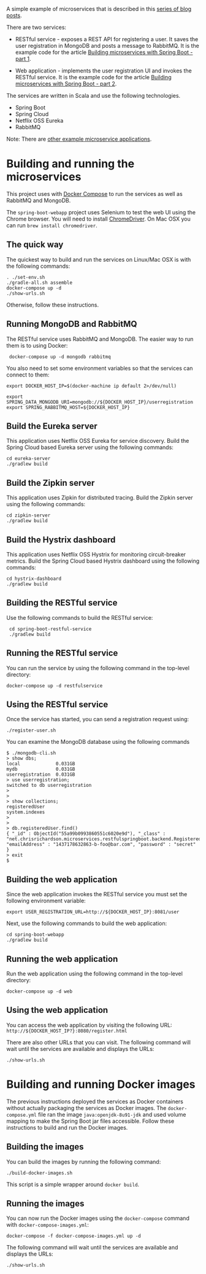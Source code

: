 A simple example of microservices that is described in this [series of blog posts](http://plainoldobjects.com/2014/11/16/deploying-spring-boot-based-microservices-with-docker/).

There are two services:
* RESTful service - exposes a REST API for registering a user.
It saves the user registration in MongoDB and posts a message to RabbitMQ.
It is the example code for the article [Building microservices with Spring Boot - part 1](http://plainoldobjects.com/2014/04/01/building-microservices-with-spring-boot-part1/).

* Web application - implements the user registration UI and invokes the RESTful service.
It is the example code for the article [Building microservices with Spring Boot - part 2](https://plainoldobjects.com/2014/05/05/building-microservices-with-spring-boot-part-2/).

The services are written in Scala and use the following technologies.

* Spring Boot
* Spring Cloud
* Netflix OSS Eureka
* RabbitMQ

Note: There are [other example microservice applications](http://eventuate.io/exampleapps.html).

# Building and running the microservices

This project uses with [Docker Compose](https://docs.docker.com/compose/) to run the services as well as RabbitMQ and MongoDB.

The `spring-boot-webapp` project uses Selenium to test the web UI using the Chrome browser.
You will need to install [ChromeDriver](https://sites.google.com/a/chromium.org/chromedriver/getting-started).
On Mac OSX you can run `brew install chromedriver`.


## The quick way

The quickest way to build and run the services on Linux/Mac OSX is with the following commands:

```
. ./set-env.sh
./gradle-all.sh assemble
docker-compose up -d
./show-urls.sh
```

Otherwise, follow these instructions.

## Running MongoDB and RabbitMQ

The RESTful service uses RabbitMQ and MongoDB.
The easier way to run them is to using Docker:

```
 docker-compose up -d mongodb rabbitmq
```

You also need to set some environment variables so that the services can connect to them:

```
export DOCKER_HOST_IP=$(docker-machine ip default 2>/dev/null)

export SPRING_DATA_MONGODB_URI=mongodb://${DOCKER_HOST_IP}/userregistration
export SPRING_RABBITMQ_HOST=${DOCKER_HOST_IP}
```

## Build the Eureka server

This application uses Netflix OSS Eureka for service discovery.
Build the Spring Cloud based Eureka server using the following commands:

```
cd eureka-server
./gradlew build
```

## Build the Zipkin server

This application uses Zipkin for distributed tracing.
Build the Zipkin server using the following commands:

```
cd zipkin-server
./gradlew build
```

## Build the Hystrix dashboard

This application uses Netflix OSS Hystrix for monitoring circuit-breaker metrics.
Build the Spring Cloud based Hystrix dashboard using the following commands:

```
cd hystrix-dashboard
./gradlew build
```

## Building the RESTful service

Use the following commands to build the RESTful service:

```
 cd spring-boot-restful-service
 ./gradlew build    
 ```

 ## Running the RESTful service

 You can run the service by using the following command in the top-level directory:

 ```
 docker-compose up -d restfulservice
 ```

## Using the RESTful service

Once the service has started, you can send a registration request using:

```
./register-user.sh
```

You can examine the MongoDB database using the following commands

```
$ ./mongodb-cli.sh
> show dbs;
local             0.031GB
mydb              0.031GB
userregistration  0.031GB
> use userregistration;
switched to db userregistration
>
>
> show collections;
registeredUser
system.indexes
>
>
> db.registeredUser.find()
{ "_id" : ObjectId("55a99b0993860551c6020e9d"), "_class" : "net.chrisrichardson.microservices.restfulspringboot.backend.RegisteredUser", "emailAddress" : "1437178632863-b-foo@bar.com", "password" : "secret" }
> exit
$
```

## Building the web application

Since the web application invokes the RESTful service you must set the following environment variable:

```
export USER_REGISTRATION_URL=http://${DOCKER_HOST_IP}:8081/user
```

Next, use the following commands to build the web application:

 ```
cd spring-boot-webapp
./gradlew build
```

## Running the web application

Run the web application using the following command in the top-level directory:

```
docker-compose up -d web
```

## Using the web application

You can access the web application by visiting the following URL: `http://${DOCKER_HOST_IP?}:8080/register.html`

There are also other URLs that you can visit.
The following command will wait until the services are available and displays the URLs:

```
./show-urls.sh
```

# Building and running Docker images

The previous instructions deployed the services as Docker containers without actually packaging the services as Docker images.
The `docker-compose.yml` file ran the image `java:openjdk-8u91-jdk` and used volume mapping to make the Spring Boot jar files accessible.
Follow these instructions to build and run the Docker images.

## Building the images

You can build the images by running the following command:

```
./build-docker-images.sh
```

This script is a simple wrapper around `docker build`.

## Running the images

You can now run the Docker images using the `docker-compose` command with `docker-compose-images.yml`:

```
docker-compose -f docker-compose-images.yml up -d
```

The following command will wait until the services are available and displays the URLs:

```
./show-urls.sh
```

